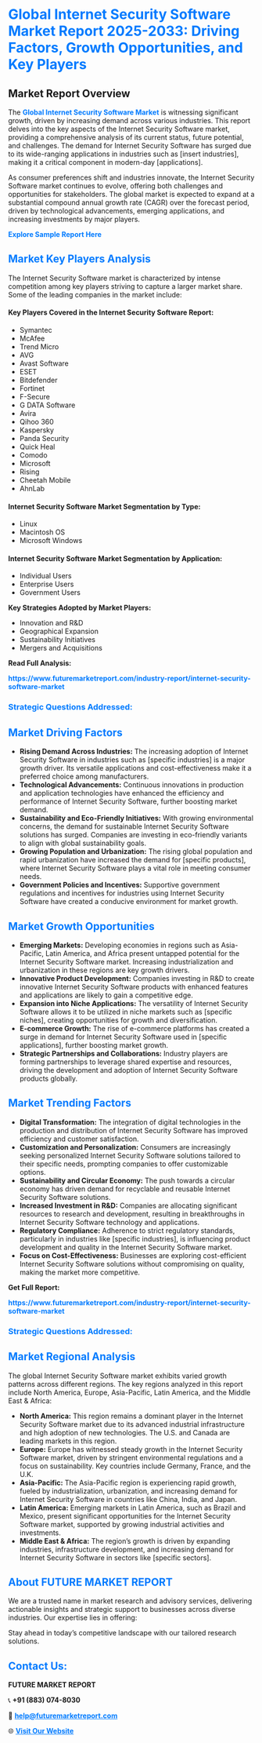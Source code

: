 <h1 style="color: #007BFF;">Global Internet Security Software Market Report 2025-2033: Driving Factors, Growth Opportunities, and Key Players</h1>

<section id="overview">
<h2>Market Report Overview</h2>
<p>The <a href="https://www.futuremarketreport.com/industry-report/internet-security-software-market" style="color: #007BFF; text-decoration: none;"><strong>Global Internet Security Software Market</strong></a> is witnessing significant growth, driven by increasing demand across various industries. This report delves into the key aspects of the Internet Security Software market, providing a comprehensive analysis of its current status, future potential, and challenges. The demand for Internet Security Software has surged due to its wide-ranging applications in industries such as [insert industries], making it a critical component in modern-day [applications].</p>
<p>As consumer preferences shift and industries innovate, the Internet Security Software market continues to evolve, offering both challenges and opportunities for stakeholders. The global market is expected to expand at a substantial compound annual growth rate (CAGR) over the forecast period, driven by technological advancements, emerging applications, and increasing investments by major players.</p>
</section>

<section id="overview">
<p><a href="https://www.futuremarketreport.com/request-sample/reportId=99430" style="color: #007BFF; text-decoration: none;"><strong>Explore Sample Report Here</strong></a></p>
</section>

<section id="key-players">
<h2 style="color: #007BFF;">Market Key Players Analysis</h2>
<p>The Internet Security Software market is characterized by intense competition among key players striving to capture a larger market share. Some of the leading companies in the market include:</p>
<h4>Key Players Covered in the Internet Security Software Report:</h4>
<ul><li>Symantec</li><li>McAfee</li><li>Trend Micro</li><li>AVG</li><li>Avast Software</li><li>ESET</li><li>Bitdefender</li><li>Fortinet</li><li>F-Secure</li><li>G DATA Software</li><li>Avira</li><li>Qihoo 360</li><li>Kaspersky</li><li>Panda Security</li><li>Quick Heal</li><li>Comodo</li><li>Microsoft</li><li>Rising</li><li>Cheetah Mobile</li><li>AhnLab</li></ul>
<h4>Internet Security Software Market Segmentation by Type:</h4>
<ul><li>Linux</li><li>Macintosh OS</li><li>Microsoft Windows</li></ul>

<h4>Internet Security Software Market Segmentation by Application:</h4>
<ul><li>Individual Users</li><li>Enterprise Users</li><li>Government Users</li></ul>
<p><strong>Key Strategies Adopted by Market Players:</strong></p>
<ul>
<li>Innovation and R&D</li>
<li>Geographical Expansion</li>
<li>Sustainability Initiatives</li>
<li>Mergers and Acquisitions</li>
</ul>
</section>

<section>
<p><strong>Read Full Analysis: </strong></p><a href="https://www.futuremarketreport.com/industry-report/internet-security-software-market" style="color: #007BFF; text-decoration: none;"><strong>https://www.futuremarketreport.com/industry-report/internet-security-software-market</strong></a>
<h3 style="color: #007BFF;">Strategic Questions Addressed:</h3>
</section>

<section id="driving-factors">
<h2 style="color: #007BFF;">Market Driving Factors</h2>
<ul>
<li><strong>Rising Demand Across Industries:</strong> The increasing adoption of Internet Security Software in industries such as [specific industries] is a major growth driver. Its versatile applications and cost-effectiveness make it a preferred choice among manufacturers.</li>
<li><strong>Technological Advancements:</strong> Continuous innovations in production and application technologies have enhanced the efficiency and performance of Internet Security Software, further boosting market demand.</li>
<li><strong>Sustainability and Eco-Friendly Initiatives:</strong> With growing environmental concerns, the demand for sustainable Internet Security Software solutions has surged. Companies are investing in eco-friendly variants to align with global sustainability goals.</li>
<li><strong>Growing Population and Urbanization:</strong> The rising global population and rapid urbanization have increased the demand for [specific products], where Internet Security Software plays a vital role in meeting consumer needs.</li>
<li><strong>Government Policies and Incentives:</strong> Supportive government regulations and incentives for industries using Internet Security Software have created a conducive environment for market growth.</li>
</ul>
</section>

<section id="growth-opportunities">
<h2 style="color: #007BFF;">Market Growth Opportunities</h2>
<ul>
<li><strong>Emerging Markets:</strong> Developing economies in regions such as Asia-Pacific, Latin America, and Africa present untapped potential for the Internet Security Software market. Increasing industrialization and urbanization in these regions are key growth drivers.</li>
<li><strong>Innovative Product Development:</strong> Companies investing in R&D to create innovative Internet Security Software products with enhanced features and applications are likely to gain a competitive edge.</li>
<li><strong>Expansion into Niche Applications:</strong> The versatility of Internet Security Software allows it to be utilized in niche markets such as [specific niches], creating opportunities for growth and diversification.</li>
<li><strong>E-commerce Growth:</strong> The rise of e-commerce platforms has created a surge in demand for Internet Security Software used in [specific applications], further boosting market growth.</li>
<li><strong>Strategic Partnerships and Collaborations:</strong> Industry players are forming partnerships to leverage shared expertise and resources, driving the development and adoption of Internet Security Software products globally.</li>
</ul>
</section>

<section id="trending-factors">
<h2 style="color: #007BFF;">Market Trending Factors</h2>
<ul>
<li><strong>Digital Transformation:</strong> The integration of digital technologies in the production and distribution of Internet Security Software has improved efficiency and customer satisfaction.</li>
<li><strong>Customization and Personalization:</strong> Consumers are increasingly seeking personalized Internet Security Software solutions tailored to their specific needs, prompting companies to offer customizable options.</li>
<li><strong>Sustainability and Circular Economy:</strong> The push towards a circular economy has driven demand for recyclable and reusable Internet Security Software solutions.</li>
<li><strong>Increased Investment in R&D:</strong> Companies are allocating significant resources to research and development, resulting in breakthroughs in Internet Security Software technology and applications.</li>
<li><strong>Regulatory Compliance:</strong> Adherence to strict regulatory standards, particularly in industries like [specific industries], is influencing product development and quality in the Internet Security Software market.</li>
<li><strong>Focus on Cost-Effectiveness:</strong> Businesses are exploring cost-efficient Internet Security Software solutions without compromising on quality, making the market more competitive.</li>
</ul>
</section>

<section>
<p><strong>Get Full Report: </strong></p><a href="https://www.futuremarketreport.com/industry-report/internet-security-software-market" style="color: #007BFF; text-decoration: none;"><strong>https://www.futuremarketreport.com/industry-report/internet-security-software-market</strong></a>
<h3 style="color: #007BFF;">Strategic Questions Addressed:</h3>
</section>


<section id="regional-analysis">
<h2 style="color: #007BFF;">Market Regional Analysis</h2>
<p>The global Internet Security Software market exhibits varied growth patterns across different regions. The key regions analyzed in this report include North America, Europe, Asia-Pacific, Latin America, and the Middle East & Africa:</p>
<ul>
<li><strong>North America:</strong> This region remains a dominant player in the Internet Security Software market due to its advanced industrial infrastructure and high adoption of new technologies. The U.S. and Canada are leading markets in this region.</li>
<li><strong>Europe:</strong> Europe has witnessed steady growth in the Internet Security Software market, driven by stringent environmental regulations and a focus on sustainability. Key countries include Germany, France, and the U.K.</li>
<li><strong>Asia-Pacific:</strong> The Asia-Pacific region is experiencing rapid growth, fueled by industrialization, urbanization, and increasing demand for Internet Security Software in countries like China, India, and Japan.</li>
<li><strong>Latin America:</strong> Emerging markets in Latin America, such as Brazil and Mexico, present significant opportunities for the Internet Security Software market, supported by growing industrial activities and investments.</li>
<li><strong>Middle East & Africa:</strong> The region’s growth is driven by expanding industries, infrastructure development, and increasing demand for Internet Security Software in sectors like [specific sectors].</li>
</ul>
</section>

<footer>
<h2 style="color: #007BFF;">About FUTURE MARKET REPORT</h2>
<p>We are a trusted name in market research and advisory services, delivering actionable insights and strategic support to businesses across diverse industries. Our expertise lies in offering:</p>

<p>Stay ahead in today’s competitive landscape with our tailored research solutions.</p>

<h2 style="color: #007BFF;">Contact Us:</h2>
<p><strong>FUTURE MARKET REPORT</strong></p>
<p>📞 <strong>+91 (883) 074-8030</strong></p>
<p>📧 <strong><a href="mailto:help@futuremarketreport.com" style="color: #007BFF;">help@futuremarketreport.com</a></strong></p>
<p>🌐 <strong><a href="https://www.futuremarketreport.com/" style="color: #007BFF;">Visit Our Website</a></strong></p>
</footer>